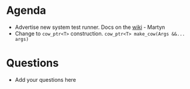 Agenda
=========

* Advertise new system test runner. Docs on the [wiki](http://www.mantidproject.org/System_Tests) - Martyn
* Change to `cow_ptr<T>` construction. `cow_ptr<T> make_cow(Args &&... args) `

Questions
=========

* Add your questions here
